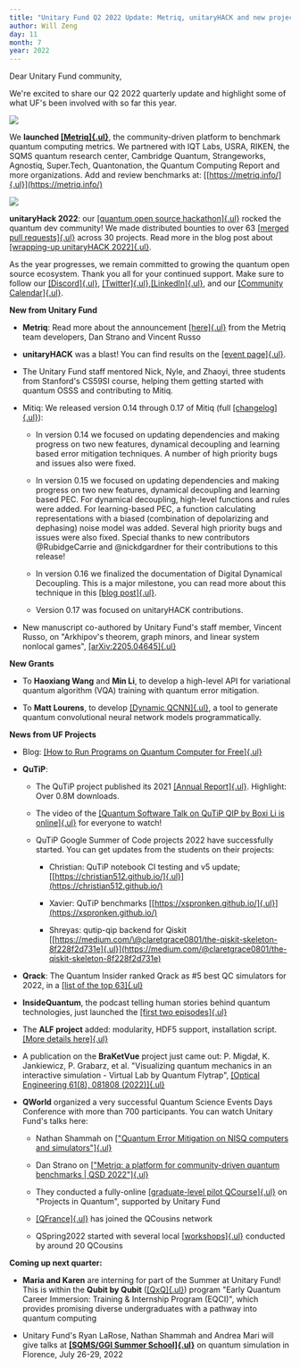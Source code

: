 ```yaml
---
title: "Unitary Fund Q2 2022 Update: Metriq, unitaryHACK and new projects!"
author: Will Zeng
day: 11
month: 7
year: 2022
---
```


Dear Unitary Fund community,

We're excited to share our Q2 2022 quarterly update and highlight some
of what UF's been involved with so far this year.

![](../../images/metriq_logo_primary_blue_inverted.png)

We **launched
[[Metriq]{.ul}](https://unitary.fund/posts/metriq_release.html)**, the
community-driven platform to benchmark quantum computing metrics. We
partnered with IQT Labs, USRA, RIKEN, the SQMS quantum research center,
Cambridge Quantum, Strangeworks, Agnostiq, Super.Tech, Quantonation, the
Quantum Computing Report and more organizations. Add and review
benchmarks at: [[https://metriq.info/]{.ul}](https://metriq.info/)

![](../../images/unitaryhack_2022.png)

**unitaryHack 2022**: our [[quantum open source
hackathon]{.ul}](https://unitaryhack.dev/) rocked the quantum dev
community! We made distributed bounties to over 63 [[merged pull
requests]{.ul}](https://unitaryhack.dev/bounties/) across 30 projects.
Read more in the blog post about [[wrapping-up unitaryHACK
2022]{.ul}](https://unitary.fund/posts/2022_unitaryhack_wrapup.html).

As the year progresses, we remain committed to growing the quantum open
source ecosystem. Thank you all for your continued support. Make sure to
follow our [[Discord]{.ul}](https://discord.com/invite/JqVGmpkP96),
[[Twitter]{.ul}](https://twitter.com/unitaryfund),[[LinkedIn]{.ul}](https://www.linkedin.com/company/unitary-fund/),
and our [[Community
Calendar]{.ul}](https://calendar.google.com/calendar/u/0/embed?src=c_mgqdq6hj2isi4d6h467kfqvg60@group.calendar.google.com).

**New from Unitary Fund**

- **Metriq**: Read more about the announcement
    [[here]{.ul}](https://unitary.fund/posts/metriq_release.html) from
    the Metriq team developers, Dan Strano and Vincent Russo

- **unitaryHACK** was a blast! You can find results on the [[event
    page]{.ul}](https://unitaryhack.dev/results/).

- The Unitary Fund staff mentored Nick, Nyle, and Zhaoyi, three
    students from Stanford's CS59SI course, helping them getting
    started with quantum OSSS and contributing to Mitiq.

- Mitiq: We released version 0.14 through 0.17 of Mitiq (full
    [[changelog]{.ul}](https://mitiq.readthedocs.io/en/latest/changelog.html)):

    - In version 0.14 we focused on updating dependencies and making
        progress on two new features, dynamical decoupling and
        learning based error mitigation techniques. A number of high
        priority bugs and issues also were fixed.

    - In version 0.15 we focused on updating dependencies and making
        progress on two new features, dynamical decoupling and
        learning based PEC. For dynamical decoupling, high-level
        functions and rules were added. For learning-based PEC, a
        function calculating representations with a biased
        (combination of depolarizing and dephasing) noise model was
        added. Several high priority bugs and issues were also fixed.
        Special thanks to new contributors \@RubidgeCarrie and
        \@nickdgardner for their contributions to this release!

    - In version 0.16 we finalized the documentation of Digital
        Dynamical Decoupling. This is a major milestone, you can read
        more about this technique in this [[blog
        post]{.ul}](https://unitary.fund/posts/2022_dynamical_decoupling_in_mitiq.html).

    - Version 0.17 was focused on unitaryHACK contributions.

- New manuscript co-authored by Unitary Fund's staff member, Vincent
    Russo, on "Arkhipov\'s theorem, graph minors, and linear system
    nonlocal games",
    [[arXiv:2205.04645]{.ul}](https://arxiv.org/abs/2205.04645)

**New Grants**

- To **Haoxiang Wang** and **Min Li**, to develop a high-level API for
    variational quantum algorithm (VQA) training with quantum error
    mitigation.

- To **Matt Lourens**, to develop [[Dynamic
    QCNN]{.ul}](https://github.com/matt-lourens/dynamic-qcnn), a tool
    to generate quantum convolutional neural network models
    programmatically.

**News from UF Projects**

- Blog: [[How to Run Programs on Quantum Computer for
    Free]{.ul}](https://unitary.fund/posts/2022_free_qpu_access.html)

- **QuTiP**:

    - The QuTiP project published its 2021 [[Annual
        Report]{.ul}](https://unitary.fund/posts/qutip_2021_annual_report.html).
        Highlight: Over 0.8M downloads.

    - The video of the [[Quantum Software Talk on QuTiP QIP by Boxi Li
        is online]{.ul}](https://www.youtube.com/watch?v=-q5a38Pw7Rg)
        for everyone to watch!

    - QuTiP Google Summer of Code projects 2022 have successfully
        started. You can get updates from the students on their
        projects:

        - Christian: QuTiP notebook CI testing and v5 update;
            [[https://christian512.github.io/]{.ul}](https://christian512.github.io/)

        - Xavier: QuTiP benchmarks
            [[https://xspronken.github.io/]{.ul}](https://xspronken.github.io/)

        - Shreyas: qutip-qip backend for Qiskit
            [[https://medium.com/\@claretgrace0801/the-qiskit-skeleton-8f228f2d731e]{.ul}](https://medium.com/@claretgrace0801/the-qiskit-skeleton-8f228f2d731e)

- **Qrack**: The Quantum Insider ranked Qrack as \#5 best QC
    simulators for 2022, in a [[list of the top
    63]{.ul}](https://thequantuminsider.com/2022/06/14/top-63-quantum-computer-simulators-for-2022/)

- **InsideQuantum**, the podcast telling human stories behind quantum
    technologies, just launched the [[first two
    episodes]{.ul}](https://twitter.com/insideqm/status/1543920210314510337)

- The **ALF project** added: modularity, HDF5 support, installation
    script. [[More details
    here]{.ul}](https://gitpages.physik.uni-wuerzburg.de/ALF/ALF_Webpage/news/2022-06-24-alf-2.3-release/)

- A publication on the **BraKetVue** project just came out: P.
    Migdał, K. Jankiewicz, P. Grabarz, et al. \"Visualizing quantum
    mechanics in an interactive simulation - Virtual Lab by Quantum
    Flytrap\", [[Optical Engineering 61(8),
    081808 (2022)]{.ul}](https://doi.org/10.1117/1.OE.61.8.081808)

- **QWorld** organized a very successful Quantum Science Events Days Conference with more than 700 participants. You can watch Unitary Fund's talks here:

    - Nathan Shammah on [[\"Quantum Error Mitigation on NISQ computers and simulators"]{.ul}](https://www.youtube.com/watch?v=_6WXiVlXTS8&list=PLgBKT5Ye3MFQmzLkTj_vPleIAP4dxeyP6&index=1)

    - Dan Strano on [[\"Metriq: a platform for community-driven
        quantum benchmarks \| QSD
        2022\"]{.ul}](https://www.youtube.com/watch?v=R6FV-x7gKdk&list=PLgBKT5Ye3MFQmzLkTj_vPleIAP4dxeyP6&index=20)

    - They conducted a fully-online [[graduate-level pilot QCourse]{.ul}](https://qworld.net/qcourse570-1/) on "Projects in Quantum", supported by Unitary Fund

    - [[QFrance]{.ul}](https://qworld.net/qfrance) has joined the QCousins network

    - QSpring2022 started with several local [[workshops]{.ul}](https://qworld.net/qspring2022/) conducted by around 20 QCousins

**Coming up next quarter:**

- **Maria and Karen** are interning for part of the Summer at Unitary Fund! This is within the **Qubit by Qubit** ([[QxQ]{.ul}](https://www.qubitbyqubit.org/)) program "Early Quantum Career Immersion: Training & Internship Program (EQCI)", which provides promising diverse undergraduates with a pathway into quantum computing

- Unitary Fund's Ryan LaRose, Nathan Shammah and Andrea Mari will give talks at [**[SQMS/GGI Summer School]{.ul}**](https://www.ggi.infn.it/showevent.pl?id=436) on quantum simulation in Florence, July 26-29, 2022